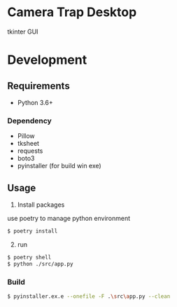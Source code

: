 # Camera Trap Desktop

tkinter GUI

# Development

## Requirements

- Python 3.6+

### Dependency

- Pillow
- tksheet
- requests
- boto3
- pyinstaller (for build win exe)

## Usage

1. Install packages

use poetry to manage python environment

```sh
$ poetry install
```

2. run

```sh
$ poetry shell
$ python ./src/app.py
```

### Build

```sh
$ pyinstaller.ex.e --onefile -F .\src\app.py --clean
```
